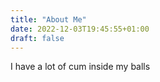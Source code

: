 ```yaml
---
title: "About Me"
date: 2022-12-03T19:45:55+01:00
draft: false
---
```


I have a lot of cum inside my balls